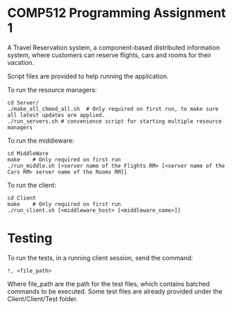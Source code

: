 # COMP512 Programming Assignment 1
A Travel Reservation system, a component-based distributed information system, where customers can reserve flights, cars and rooms for their vacation.

Script files are provided to help running the application. 

To run the resource managers:
```
cd Server/
./make_all_chmod_all.sh  # Only required on first run, to make sure all latest updates are applied.
./run_servers.sh # convenience script for starting multiple resource managers
```

To run the middleware:
```
cd MiddleWare
make    # Only required on first run
./run_middle.sh [<server name of the Flights RM> [<server name of the Cars RM> server name of the Rooms RM]]
```

To run the client:
```
cd Client
make    # Only required on first run
./run_client.sh [<middleware_host> [<middleware_name>]]
```

# Testing
To run the tests, in a running client session, send the command:
```
!, <file_path>
```
Where file_path are the path for the test files, which contains batched commands to be executed. Some test files are already provided under the Client/Client/Test folder.



